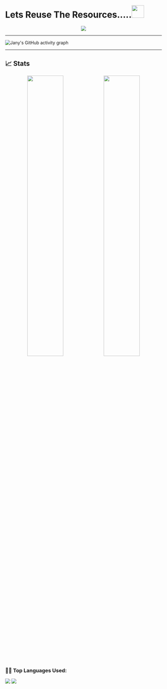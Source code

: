 
# Lets Reuse The Resources.....<img src="https://i.ibb.co/TqQSq2q/wave.gif" width="40px" height="40px">

<p align="center">
	<a href="https://www.linkedin.com/in/rafsan-jany-819817200/" target="_blank">
		<img src="https://img.shields.io/badge/LinkedIn-0077B5?style=for-the-badge&logo=linkedin&logoColor=white" />
	</a>
</p>

---

![Jany's GitHub activity graph](https://activity-graph.herokuapp.com/graph?username=rafsanjany-44&hide_border=true&theme=redical)

---


## 📈 Stats

<p align="center">
  <img width="48%" src="https://github-readme-stats.vercel.app/api?username=rafsanjany-44&show_icons=true&hide_border=true&theme=radical" />
  <img width="48%" src="https://github-readme-streak-stats.herokuapp.com/?user=rafsanjany-44&hide_border=true&theme=radical" />
</p>


 <!--   Top Languages Using -->
### 👨‍💻 Top Languages Used:
![](https://github-profile-summary-cards.vercel.app/api/cards/repos-per-language?username=rafsanjany-44&theme=nord_dark)
![](https://github-profile-summary-cards.vercel.app/api/cards/most-commit-language?username=rafsanjany-44&theme=nord_dark)
